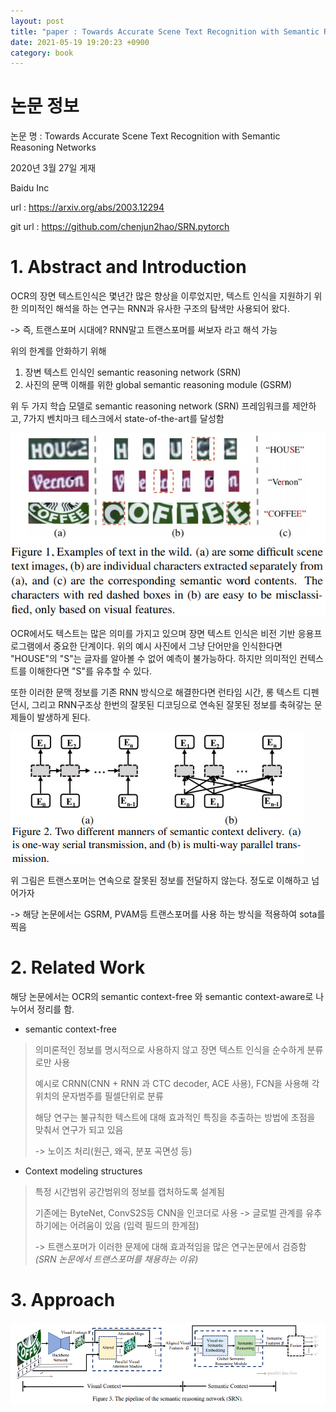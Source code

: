 ```yaml
---
layout: post
title: "paper : Towards Accurate Scene Text Recognition with Semantic Reasoning Networks"
date: 2021-05-19 19:20:23 +0900
category: book
---
```


# 논문 정보 

논문 명 : Towards Accurate Scene Text Recognition with Semantic Reasoning Networks

2020년 3월 27일 게재

Baidu Inc

url : https://arxiv.org/abs/2003.12294

git url : https://github.com/chenjun2hao/SRN.pytorch



# 1. Abstract and Introduction

OCR의 장면 텍스트인식은 몇년간 많은 향상을 이루었지만, 텍스트 인식을 지원하기 위한 의미적인 해석을 하는 연구는 RNN과 유사한 구조의 탐색만 사용되어 왔다. 

-> 즉, 트랜스포머 시대에? RNN말고 트랜스포머를 써보자 라고 해석 가능

위의 한계를 안화하기 위해  

1. 장변 텍스트 인식인 semantic reasoning network (SRN)
2. 사진의 문맥 이해를 위한 global semantic reasoning module (GSRM) 

위 두 가지 학습 모델로  semantic reasoning network (SRN) 프레임워크를  제안하고, 7가지 벤치마크 테스크에서 state-of-the-art를 달성함 

![example_image](\img\2021\Towards_Accurate_Scene_Text_Recognition_with_Semantic_Reasoning_Networks\example_image.PNG)

OCR에서도 텍스트는 많은 의미를 가지고 있으며 장면 텍스트 인식은 비전 기반 응용프로그램에서 중요한 단계이다. 위의 예시 사진에서 그냥 단어만을 인식한다면 "HOUSE"의 "S"는 글자를 알아볼 수 없어 예측이 불가능하다. 하지만 의미적인 컨텍스트를 이해한다면 "S"를 유추할 수 있다.

또한 이러한 문맥 정보를 기존 RNN 방식으로 해결한다면 런타임 시간, 롱 텍스트 디펜던시, 그리고 RNN구조상 한번의 잘못된 디코딩으로 연속된 잘못된 정보를 축혀갛는 문제들이 발생하게 된다.

![rnn_transformer](\img\2021\Towards_Accurate_Scene_Text_Recognition_with_Semantic_Reasoning_Networks\rnn_transformer.PNG)

위 그림은 트랜스포머는 연속으로 잘못된 정보를 전달하지 않는다.  정도로 이해하고 넘어가자

-> 해당 논문에서는 GSRM, PVAM등 트랜스포머를 사용 하는 방식을 적용하여 sota를 찍음

# 2. Related Work

해당 논문에서는 OCR의 semantic context-free 와 semantic context-aware로 나누어서 정리를 함.

-  semantic context-free

> 의미론적인 정보를 명시적으로 사용하지 않고 장면 텍스트 인식을 순수하게 분류로만 사용
>
> 예시로 CRNN(CNN + RNN 과 CTC decoder, ACE 사용), FCN을 사용해 각 위치의 문자범주를 필셀단위로 분류
>
> 해당 연구는 불규칙한 텍스트에 대해 효과적인 특징을 추출하는 방법에 초점을 맞춰서 연구가 되고 있음
>
> -> 노이즈 처리(원근, 왜곡,  분포 곡면성 등)

- Context modeling structures

> 특정 시간범위 공간범위의 정보를 캡처하도록 설계됨
>
> 기존에는 ByteNet, ConvS2S등 CNN을 인코더로 사용  -> 글로벌 관계를 유추하기에는 어려움이 있음 (입력 필드의 한계점)
>
> -> 트랜스포머가 이러한 문제에 대해 효과적임을 많은 연구논문에서 검증함  *(SRN 논문에서 트랜스포머를 채용하는 이유)*



# 3. Approach

![SRN](\img\2021\Towards_Accurate_Scene_Text_Recognition_with_Semantic_Reasoning_Networks\SRN.PNG)







